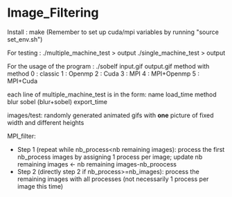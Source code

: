 # Image_Filtering

Install :
make (Remember to set up cuda/mpi variables by running "source set_env.sh")

For testing :
./multiple_machine_test > output
./single_machine_test > output

For the usage of the program :
./sobelf input.gif output.gif method
with method
0 : classic
1 : Openmp
2 : Cuda
3 : MPI
4 : MPI+Openmp
5 : MPI+Cuda


each line of multiple_machine_test is in the form: name load_time method blur sobel (blur+sobel) export_time

images/test: randomly generated animated gifs with **one** picture of fixed width and different heights

MPI_filter: 

- Step 1 (repeat while nb_process<nb remaining images): process the first nb_process images by assigning 1 process per image; update nb remaining images <- nb remaining images-nb_proocess
- Step 2 (directly step 2 if nb_process>=nb_images): process the remaining images with all processes (not necessarily 1 process per image this time) 
